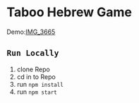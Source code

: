 # Taboo Hebrew Game

Demo:[IMG_3665](https://user-images.githubusercontent.com/21170255/133311460-2df464ef-d197-430e-8577-5c6ca6c23fc8.jpg)


## `Run Locally`

1) clone Repo
2) cd in to Repo
3) run `npm install`
4) run `npm start`